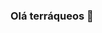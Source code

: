 ### Olá terráqueos 👋

<!--
**wendrewdevelop/wendrewdevelop** is a ✨ _special_ ✨ repository because its `README.md` (this file) appears on your GitHub profile.

know a bit about me:

- 🔭 I’m currently working with analysis of public data
- 🌱 I’m currently learning data science and biopython
- 👯 I’m looking to collaborate on open source projects
- 💬 Ask me about anything
- 📫 How to reach me: my twitter @dreeeew_s
- 🔧 Languages & Frameworks: 
  - Python (Django e Flask);
  - Javascript (Vue.js);
  - SQLite, Redis, PostgreSQL, MySQL e MongoDB.
- ⚡ Fun fact: I want to do a master's and doctorate degree in bioinformatics and become a researcher (Researcher in Brazil? - Yes, I know ...)
-->
